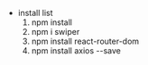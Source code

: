 - install list
  1. npm install
  2. npm i swiper
  3. npm install react-router-dom
  4. npm install axios --save
 
